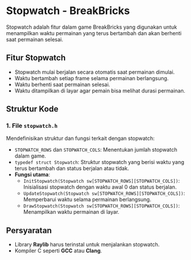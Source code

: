 # Stopwatch - BreakBricks

Stopwatch adalah fitur dalam game BreakBricks yang digunakan untuk menampilkan waktu permainan yang terus bertambah dan akan berhenti saat permainan selesai.

## Fitur Stopwatch
- Stopwatch mulai berjalan secara otomatis saat permainan dimulai.
- Waktu bertambah setiap frame selama permainan berlangsung.
- Waktu berhenti saat permainan selesai.
- Waktu ditampilkan di layar agar pemain bisa melihat durasi permainan.

## Struktur Kode

### 1. File `stopwatch.h`
Mendefinisikan struktur dan fungsi terkait dengan stopwatch:
- `STOPWATCH_ROWS` dan `STOPWATCH_COLS`: Menentukan jumlah stopwatch dalam game.
- `typedef struct Stopwatch`: Struktur stopwatch yang berisi waktu yang terus bertambah dan status berjalan atau tidak.
- **Fungsi utama**:
  - `InitStopwatch(Stopwatch sw[STOPWATCH_ROWS][STOPWATCH_COLS])`: Inisialisasi stopwatch dengan waktu awal 0 dan status berjalan.
  - `UpdateStopwatch(Stopwatch sw[STOPWATCH_ROWS][STOPWATCH_COLS])`: Memperbarui waktu selama permainan berlangsung.
  - `DrawStopwatch(Stopwatch sw[STOPWATCH_ROWS][STOPWATCH_COLS])`: Menampilkan waktu permainan di layar.

## Persyaratan
- Library **Raylib** harus terinstal untuk menjalankan stopwatch.
- Kompiler C seperti **GCC** atau **Clang**.





